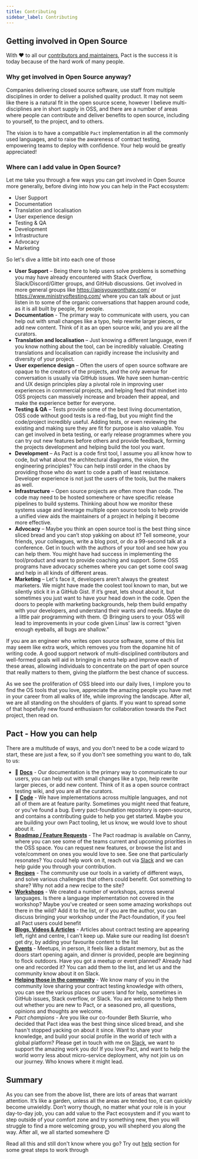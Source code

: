 ```yaml
---
title: Contributing
sidebar_label: Contributing
---
```


## Getting involved in Open Source

With ❤️ to all our [contributors and maintainers](https://docs.pact.io/contributing/contributors), Pact is the success it is today because of the hard work of many people.

### Why get involved in Open Source anyway?

Companies delivering closed source software, use staff from multiple disciplines in order to deliver a polished quality product. It may not seem like there is a natural fit in the open source scene, however I believe multi-disciplines are in short supply in OSS, and there are a number of areas where people can contribute and deliver benefits to open source, including to yourself, to the project, and to others.

The vision is to have a compatible `Pact` implementation in all the commonly used languages, and to raise the awareness of contract testing, empowering teams to deploy with confidence. Your help would be greatly appreciated!

### Where can I add value in Open Source?

Let me take you through a few ways you can get involved in Open Source more generally, before diving into how you can help in the Pact ecosystem:

- User Support
- Documentation
- Translation and localisation
- User experience design
- Testing & QA
- Development
- Infrastructure
- Advocacy
- Marketing

So let's dive a little bit into each one of those

- **User Support** – Being there to help users solve problems is something you may have already encountered with Stack Overflow, Slack/Discord/Gitter groups, and GitHub discussions. Get involved in more general groups like https://apisyouwonthate.com/ or https://www.ministryoftesting.com/ where you can talk about or just listen in to some of the organic conversations that happen around code, as it is all built by people, for people.
- **Documentation** - The primary way to communicate with users, you can help out with small changes like a typo, help rewrite larger pieces, or add new content. Think of it as an open source wiki, and you are all the curators.
- **Translation and localisation** – Just knowing a different language, even if you know nothing about the tool, can be incredibly valuable. Creating translations and localisation can rapidly increase the inclusivity and diversity of your project.
- **User experience design** – Often the users of open source software are opaque to the creators of the projects, and the only avenue for conversation is usually via GitHub issues. We have seen human-centric and UX design principles play a pivotal role in improving user experiences in commercial projects, and helping feed that mindset into OSS projects can massively increase and broaden their appeal, and make the experience better for everyone.
- **Testing & QA** – Tests provide some of the best living documentation, OSS code without good tests is a red-flag, but you might find the code/project incredibly useful. Adding tests, or even reviewing the existing and making sure they are fit for purpose is also valuable. You can get involved in beta testing, or early release programmes where you can try out new features before others and provide feedback, forming the projects development and helping build the tool you want.
- **Development** – As Pact is a code first tool, I assume you all know how to code, but what about the architectural diagrams, the vision, the engineering principles? You can help instil order in the chaos by providing those who do want to code a path of least resistance. Developer experience is not just the users of the tools, but the makers as well.
- **Infrastructure** – Open source projects are often more than code. The code may need to be hosted somewhere or have specific release pipelines to build systems. Thinking about how we monitor these systems usage and leverage multiple open source tools to help provide a unified view aids the maintainers of a project in helping it become more effective.
- **Advocacy** – Maybe you think an open source tool is the best thing since sliced bread and you can’t stop yakking on about it? Tell someone, your friends, your colleagues, write a blog post, or do a 99-second talk at a conference. Get in touch with the authors of your tool and see how you can help them. You might have had success in implementing the tool/product and want to provide coaching and support. Some OSS programs have advocacy schemes where you can get some cool swag and help in all kinds of different areas.
- **Marketing** – Let's face it, developers aren’t always the greatest marketers. We might have made the coolest tool known to man, but we silently stick it in a GitHub Gist. If it’s great, lets shout about it, but sometimes you just want to have your head down in the code. Open the doors to people with marketing backgrounds, help them build empathy with your developers, and understand their wants and needs. Maybe do a little pair programming with them. 😊 Bringing users to your OSS will lead to improvements in your code given Linus’ law is correct “given enough eyeballs, all bugs are shallow.”

If you are an engineer who writes open source software, some of this list may seem like extra work, which removes you from the dopamine hit of writing code. A good support network of multi-disciplined contributors and well-formed goals will aid in bringing in extra help and improve each of these areas, allowing individuals to concentrate on the part of open source that really matters to them, giving the platform the best chance of success.

As we see the proliferation of OSS bleed into our daily lives, I implore you to find the OS tools that you love, appreciate the amazing people you have met in your career from all walks of life, while improving the landscape. After all, we are all standing on the shoulders of giants. If you want to spread some of that hopefully new found enthusiasm for collaboration towards the Pact project, then read on.

## Pact - How you can help

There are a multitude of ways, and you don't need to be a code wizard to start, these are just a few, so if you don't see something you want to do, talk to us:

- 📙 [**Docs**](https://docs.pact.io/contributing/docs) - Our documentation is the primary way to communicate to our users, you can help out with small changes like a typo, help rewrite larger pieces, or add new content. Think of it as a open source contract testing wiki, and you are all the curators.
- 🚀 [**Code**](https://docs.pact.io/contributing/code) - We have implementations across multiple languages, and not all of them are at feature parity. Sometimes you might need that feature, or you've found a bug. Every pact-foundation repository is open-source, and contains a contributing guide to help you get started. Maybe you are building your own Pact tooling, let us know, we would love to shout about it.
- [**Roadmap / Feature Requests**](https://docs.pact.io/roadmap) - The Pact roadmap is available on Canny, where you can see some of the teams current and upcoming priorities in the OSS space. You can request new features, or browse the list and vote/comment on ones you would love to see. See one that particularly resonates? You could help work on it, reach out via [Slack](https://pact-foundation.slack.com/ssb/redirect) and we can help guide you through your contribution.
- [**Recipes**](https://docs.pact.io/recipes) - The community use our tools in a variety of different ways, and solve various challenges that others could benefit. Got something to share? Why not add a new recipe to the site?
- [**Workshops**](https://docs.pact.io/implementation_guides/workshops) - We created a number of workshops, across several languages. Is there a language implementation not covered in the workshop? Maybe you've created or seen some amazing workshops out there in the wild? Add it to the list, or if you are the author, you can discuss bringing your workshop under the Pact-foundation, if you feel all Pact users could benefit
- [**Blogs, Videos & Articles**](https://docs.pact.io/blogs_videos_and_articles) - Articles about contract testing are appearing left, right and centre, I can't keep up. Make sure our reading list doesn't get dry, by adding your favourite content to the list
- [**Events**](https://docs.pact.io/events) - Meetups, in person, it feels like a distant memory, but as the doors start opening again, and dinner is provided, people are beginning to flock outdoors. Have you got a meetup or event planned? Already had one and recorded it? You can add them to the list, and let us and the community know about it on Slack.
- [**Helping those in the community**](https://docs.pact.io/help) - We know many of you in the community love sharing your contract testing knowledge with others, you can see the various places our users land for help, sometimes in GitHub issues, Stack overflow, or Slack. You are welcome to help them out whether you are new to Pact, or a seasoned pro, all questions, opinions and thoughts are welcome.
- _Pact champions_ - Are you like our co-founder Beth Skurrie, who decided that Pact idea was the best thing since sliced bread, and she hasn't stopped yacking on about it since. Want to share your knowledge, and build your social profile in the world of tech with a global platform? Please get in touch with me on [Slack](https://pact-foundation.slack.com/ssb/redirect), we want to support the amazing work you do!
  If you love Pact, and want to help the world worry less about micro-service deployment, why not join us on our journey. Who knows where it might lead.

## Summary

As you can see from the above list, there are lots of areas that warrant attention. It’s like a garden, unless all the areas are tended too, it can quickly become unwieldly. Don’t worry though, no matter what your role is in your day-to-day job, you can add value to the Pact ecosystem and if you want to step outside of your comfort zone and try something new, then you will struggle to find a more welcoming group, you will shepherd you along the way. After all, we all started somewhere 😊

Read all this and still don't know where you go? Try out [help](https://docs.pact.io/help) section for some great steps to work through
